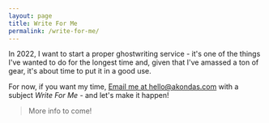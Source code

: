 ```yaml
---
layout: page
title: Write For Me
permalink: /write-for-me/
---
```


In 2022, I want to start a proper ghostwriting service - it's one of the things I've wanted to do for the longest time and, given that I've amassed a ton of gear, it's about time to put it in a good use.

For now, if you want my time, [Email me at hello@akondas.com](mailto:hello:akondas.com) with a subject *Write For Me* - and let's make it happen!

> More info to come!
